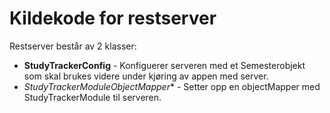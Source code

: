 # Kildekode for restserver

Restserver består av 2 klasser:

- **StudyTrackerConfig** - Konfiguerer serveren med et Semesterobjekt som skal brukes videre under kjøring av appen med server.
- *StudyTrackerModuleObjectMapper** - Setter opp en objectMapper med StudyTrackerModule til serveren.